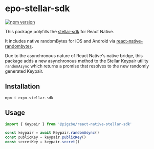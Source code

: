 # epo-stellar-sdk

[![npm version](https://badge.fury.io/js/expo-stellar-sdk.svg)](https://badge.fury.io/js/expo-stellar-sdk)

This package polyfills the [stellar-sdk](https://github.com/stellar/js-stellar-sdk) for React Native.

It includes native randomBytes for iOS and Android via [react-native-randombytes](https://github.com/mvayngrib/react-native-randombytes).

Due to the asynchronous nature of React Native's native bridge, this package adds a new asynchronous method to the Stellar Keypair utility `randomAsync` which returns a promise that resolves to the new randomly generated Keypair.

## Installation

```shell
npm i expo-stellar-sdk
```

## Usage

```javascript
import { Keypair } from '@pigzbe/react-native-stellar-sdk'

const keypair = await Keypair.randomAsync()
const publicKey = keypair.publicKey()
const secretKey = keypair.secret()
```
